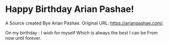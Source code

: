 # Happy Birthday Arian Pashae!

A Source created Bye Arian Pashae. Original URL: https://arianpashae.com/.

On my birthday : I wish for myself Which is always the best I can be From now until forever.
